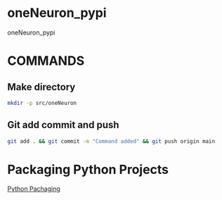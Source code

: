 # oneNeuron_pypi
oneNeuron_pypi

# COMMANDS


## Make directory
```bash
mkdir -p src/oneNeuron
```

## Git add commit and push
```bash
git add . && git commit -m "Command added" && git push origin main
```

# Packaging Python Projects
[Python Pachaging](https://packaging.python.org/tutorials/packaging-projects/)
